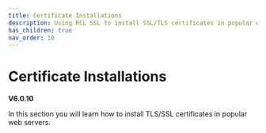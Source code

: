 ```yaml
---
title: Certificate Installations
description: Using RCL SSL to install SSL/TLS certificates in popular web servers
has_children: true
nav_order: 10
---
```


# Certificate Installations
**V6.0.10**

In this section you will learn how to install TLS/SSL certificates in popular web servers.

